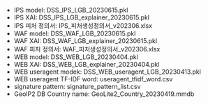 - IPS model: DSS_IPS_LGB_20230615.pkl
- IPS XAI: DSS_IPS_LGB_explainer_20230615.pkl
- IPS 피처 정의서: IPS_피처생성정의서_v202306.xlsx
- WAF model: DSS_WAF_LGB_20230615.pkl
- WAF XAI: DSS_WAF_LGB_explainer_20230615.pkl
- WAF 피처 정의서: WAF_피처생성정의서_v202306.xlsx
- WEB model: DSS_WEB_LGB_20230404.pkl
- WEB XAI: DSS_WEB_LGB_explainer_20230404.pkl
- WEB useragent modek: DSS_WEB_useragent_LGB_20230413.pkl
- WEB useragent TF-IDF word: useragent_tfidf_word.csv
- signature pattern: signature_pattern_list.csv
- GeoIP2 DB Country name: GeoLite2_Country_20230419.mmdb

